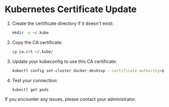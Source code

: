 
# Kubernetes Certificate Update

1. Create the certificate directory if it doesn't exist:
   ```bash
   mkdir -p ~/.kube
   ```

2. Copy the CA certificate:
   ```bash
   cp ca.crt ~/.kube/
   ```

3. Update your kubeconfig to use this CA certificate:
   ```bash
   kubectl config set-cluster docker-desktop --certificate-authority=$HOME/.kube/ca.crt
   ```

4. Test your connection:
   ```bash
   kubectl get pods
   ```

If you encounter any issues, please contact your administrator.
